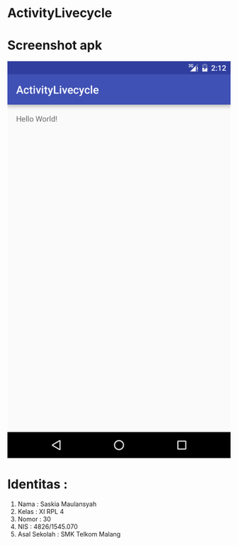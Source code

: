 # ActivityLivecycle

# Screenshot apk
![screenshot 43](https://github.com/saskiamaulansyah/ActivityLivecycle/blob/master/Screenshot_20161006-141243.png)

# Identitas :
<ol>
<li> Nama : Saskia Maulansyah</li>
<li> Kelas : XI RPL 4</li>
<li>Nomor : 30</li>
<li>NIS : 4826/1545.070</li>
<li>Asal Sekolah : SMK Telkom Malang</li>
</ol>
